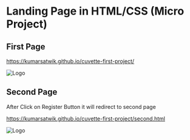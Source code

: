 # Landing Page in HTML/CSS (Micro Project)

First Page 
-
https://kumarsatwik.github.io/cuvette-first-project/

![Logo](https://ik.imagekit.io/3wzfnznig/firstpage.png?updatedAt=1685877130020)


Second Page 
-
After Click on Register Button it will redirect to second page

https://kumarsatwik.github.io/cuvette-first-project/second.html

![Logo](https://ik.imagekit.io/3wzfnznig/secondpage.png?updatedAt=1685877106633)

